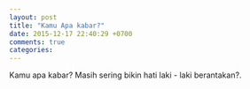 ```yaml
---
layout: post
title: "Kamu Apa kabar?"
date: 2015-12-17 22:40:29 +0700
comments: true
categories:
---
```


Kamu apa kabar? Masih sering bikin hati laki - laki berantakan?.
